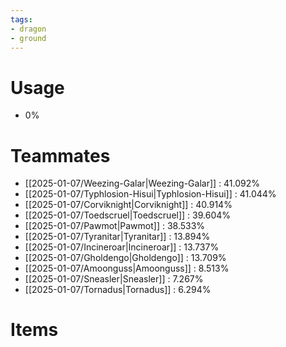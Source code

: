 ```yaml
---
tags:
- dragon
- ground
---
```

# Usage
- 0%
# Teammates
- [[2025-01-07/Weezing-Galar|Weezing-Galar]] : 41.092%
- [[2025-01-07/Typhlosion-Hisui|Typhlosion-Hisui]] : 41.044%
- [[2025-01-07/Corviknight|Corviknight]] : 40.914%
- [[2025-01-07/Toedscruel|Toedscruel]] : 39.604%
- [[2025-01-07/Pawmot|Pawmot]] : 38.533%
- [[2025-01-07/Tyranitar|Tyranitar]] : 13.894%
- [[2025-01-07/Incineroar|Incineroar]] : 13.737%
- [[2025-01-07/Gholdengo|Gholdengo]] : 13.709%
- [[2025-01-07/Amoonguss|Amoonguss]] : 8.513%
- [[2025-01-07/Sneasler|Sneasler]] : 7.267%
- [[2025-01-07/Tornadus|Tornadus]] : 6.294%
# Items